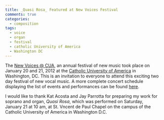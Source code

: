 ```yaml
---
title: _Quasi Rosa_ Featured at New Voices Festival
comments: true
categories: 
  - composition
tags:
  - voice
  - organ
  - festival
  - catholic University of America
  - Washington DC
---
```

The [New Voices @ CUA][new_voices_festival], an annual festival of new music took place on January 20 and 21, 2012 at the [Catholic University of America][cua] in Washington, DC. This is an invitation to everyone to attend this exciting two day festival of new vocal music. A more complete concert schedule displaying the list of events and performances can be found [here][new_voices_festival_schedule].

I would like to thank Kat Acosta and Jay Parrotta for preparing my work for soprano and organ, _Quasi Rosa_, which was performed on Saturday, January 21 at 10 am, at St. Vncent de Paul Chapel on the campus of the Catholic University of America in Washington D.C.

[new_voices_festival]: http://www.cuanewvoices.com/festival2012.html
[cua]: http://www.cua.edu/
[new_voices_festival_schedule]: http://www.cuanewvoices.com/festival2012concerts.html
